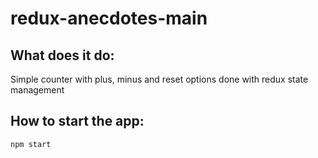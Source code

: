 # redux-anecdotes-main

## What does it do: 
Simple counter with plus, minus and reset options done with redux state management

## How to start the app:
`npm start`